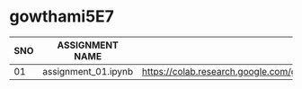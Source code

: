 # gowthami5E7
|SNO|ASSIGNMENT NAME|ASSIGNMENT LINKS|
|---|---------------|----------------|
|01|assignment_01.ipynb|https://colab.research.google.com/github/Gowthamisallagundla/gowthami5E7/blob/main/assignment_01.ipynb|
